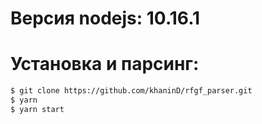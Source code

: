 
# Версия nodejs: 10.16.1

# Установка и парсинг:
  ```sh
$ git clone https://github.com/khaninD/rfgf_parser.git
$ yarn
$ yarn start
```

